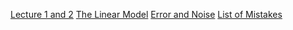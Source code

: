[Lecture 1 and 2](Lecture-1-and-2.md)
[The Linear Model](The-Linear-Model.md)
[Error and Noise](Error-and-Noise.md)
[List of Mistakes](List-of-Mistakes.md)
